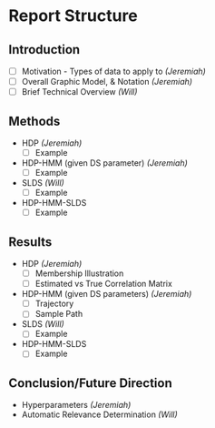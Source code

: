 Report Structure
================

Introduction
------------

-	[ ] Motivation - Types of data to apply to *(Jeremiah)*
-	[ ] Overall Graphic Model, & Notation *(Jeremiah)*
-	[ ] Brief Technical Overview *(Will)*

Methods
-------

-	HDP *(Jeremiah)*
	-	[ ] Example
-	HDP-HMM (given DS parameter) *(Jeremiah)*
	-	[ ] Example
-	SLDS  *(Will)*
	-	[ ] Example
-	HDP-HMM-SLDS
	-	[ ] Example

Results
-------

-	HDP  *(Jeremiah)*
	-	[ ] Membership Illustration
	-	[ ] Estimated vs True Correlation Matrix
-	HDP-HMM (given DS parameters)  *(Jeremiah)*
	-	[ ] Trajectory
	-	[ ] Sample Path
-	SLDS  *(Will)*
	-	[ ] Example
-	HDP-HMM-SLDS
	-	[ ] Example

Conclusion/Future Direction
---------------------------

-	Hyperparameters  *(Jeremiah)*
-	Automatic Relevance Determination   *(Will)*
